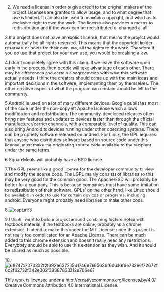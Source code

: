 2.  We need a license in order to give credit to the original makers of the project.Licenses are granted
to allow usage, and to what degree that use is limited. It can also be used to maintain
copyright, and who has to exclusive right to own the work. The license also provides a means
to redistribution and if the work can be redistributed or changed at all. 

3.If a project does not have an explicit license, that means the project would automatically
be all rights reserved. This means that the copyright holder reserves, or holds for their
own use, all the rights to the work. Therefore if you do use that project for your own 
use, you would be breaking a law. 

4.I don't completely agree with this claim. If we leave the software open early in the process,
then people will take advantage of each other. There may be differences and certain disagreements
with what this software actually needs. I think the creators should come up with the main
ideas and important decisions in the software, implementing them by themselves. The other 
creative aspect of what the program can contain should be left to the community.

5.Android is used on a lot of many different devices. Google publishes most of the code
under the non-copyleft Apache License which allows modification and redistribution. 
The community-developed releases often bring new features and updates to devices
faster than through the official manufacturer/carrier channels, with a comparable
level of quality. This can also bring Android to devices running under other operating
systems. There can be propriety software released on android. For Linux, the GPL requires that
anyone who distributes software based on source code under this license, must make
the originating source code available to the recipient under the same terms. 

6.SquareMeals will probably have a BSD license.

7.The GPL seems like a good license for the developer community to view and modify the source code.
The LGPL mainly consists of libraries so this may be very good for the common good. The Apache/BSD
will probably be better for a company. This is because companies must have some limitation
to redistribution of their software. GPLs' on the other hand, like Linux should be available
in order to use for certain devices or programs, including android. Everyone might probably
need libraries to make other code. 

8.![capture3](https://cloud.githubusercontent.com/assets/16493078/12875546/9b874054-cdbb-11e5-99c7-88455ec3e2e0.PNG)


9.I think I want to build a project around combining lecture notes with textbook material,
if the textbooks are online, probably as a chrome extension. I intend to make 
this under the MIT License since this project is not really too complicated for an Apache License.
There can be much added to this chrome extension and doesn't really need any restrictions.
Everybody should be able to use this extension as they wish. And it should be shared
as much as possible.

10.![68747470733a2f2f692e6372656174697665636f6d6d6f6e732e6f72672f6c2f62792f342e302f38387833312e706e67](https://cloud.githubusercontent.com/assets/16493078/13014322/364c271c-d181-11e5-8416-cb6a06439e3a.png)

This work is licensed under a http://creativecommons.org/licenses/by/4.0/ Creative Commons Attribution 4.0 International License.
